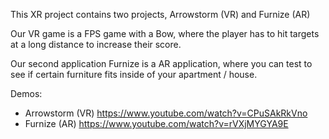 This XR project contains two projects, Arrowstorm (VR) and Furnize (AR)

Our VR game is a FPS game with a Bow, where the player has to hit targets at a long distance to increase their score.

Our second application Furnize is a AR application, where you can test to see if certain furniture fits inside of your apartment / house.

Demos:
- Arrowstorm (VR) https://www.youtube.com/watch?v=CPuSAkRkVno
- Furnize (AR) https://www.youtube.com/watch?v=rVXjMYGYA9E
